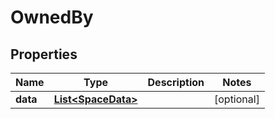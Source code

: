 
# OwnedBy

## Properties
Name | Type | Description | Notes
------------ | ------------- | ------------- | -------------
**data** | [**List&lt;SpaceData&gt;**](SpaceData.md) |  |  [optional]



